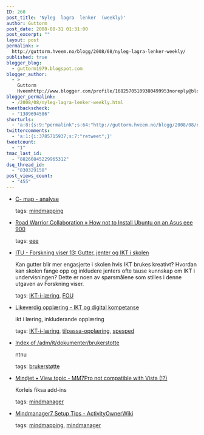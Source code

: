 ```yaml
---
ID: 260
post_title: 'Nyleg  lagra  lenker  (weekly)'
author: Guttorm
post_date: 2008-08-31 01:31:00
post_excerpt: ""
layout: post
permalink: >
  http://guttorm.hveem.no/blogg/2008/08/nyleg-lagra-lenker-weekly/
published: true
blogger_blog:
  - guttorm1979.blogspot.com
blogger_author:
  - >
    Guttorm
    Hveemhttp://www.blogger.com/profile/16825705109380499953noreply@blogger.com
blogger_permalink:
  - /2008/08/nyleg-lagra-lenker-weekly.html
tweetbackscheck:
  - "1309694586"
shorturls:
  - 'a:8:{s:9:"permalink";s:64:"http://guttorm.hveem.no/blogg/2008/08/nyleg-lagra-lenker-weekly/";s:7:"tinyurl";s:25:"http://tinyurl.com/cfz3rd";s:4:"isgd";s:17:"http://is.gd/h0VS";s:5:"bitly";s:20:"http://bit.ly/1qaqEi";s:5:"snipr";s:22:"http://snipr.com/ambc3";s:5:"snurl";s:22:"http://snurl.com/ambc3";s:7:"snipurl";s:24:"http://snipurl.com/ambc3";s:4:"trim";s:17:"http://tr.im/cjjq";}'
twittercomments:
  - 'a:1:{i:3785715937;s:7:"retweet";}'
tweetcount:
  - "1"
tmac_last_id:
  - "88260845229965312"
dsq_thread_id:
  - "830329150"
post_views_count:
  - "455"
---
```

<ul class='diigo-linkroll'><li><p class='diigo-link'><a href="http://64.233.183.104/search?q=cache:8bt4Zv-4caAJ:student.hive.no/pjoergen/2007-2008/ikt/ikt1/tema2/del%2520a.pdf+guttorm+hveem&hl=en&ct=clnk&cd=81">C- map - analyse</a></p><p class='diigo-tags'>tags: <a href='http://www.diigo.com/user/guttorm1979/mindmapping'>mindmapping</a></p><li><p class='diigo-link'><a href="http://www.fishandcross.com/blog/?p=233">Road Warrior Collaboration » How not to Install Ubuntu on an Asus eee 900</a></p><p class='diigo-tags'>tags: <a href='http://www.diigo.com/user/guttorm1979/eee'>eee</a></p><li><p class='diigo-link'><a href="http://www.itu.no/Nyheter/1219742608.78">ITU - Forskning viser 13: Gutter, jenter og IKT i skolen</a></p><p class='diigo-description'>Kan gutter blir mer engasjerte i skolen hvis IKT brukes kreativt? Hvordan kan skolen fange opp og inkludere jenters ofte tause kunnskap om IKT i undervisningen? Dette er noen av spørsmålene som stilles i denne utgaven av Forskning viser.</p><p class='diigo-tags'>tags: <a href='http://www.diigo.com/user/guttorm1979/IKT-i-læring'>IKT-i-læring</a>, <a href='http://www.diigo.com/user/guttorm1979/FOU'>FOU</a></p><li><p class='diigo-link'><a href="http://www.skolenettet.no/moduler/templates/Module_Overview.aspx?id=15477&epslanguage=NO">Likeverdig opplæring - IKT og digital kompetanse</a></p><p class='diigo-description'>ikt i læring, inkluderande opplæring</p><p class='diigo-tags'>tags: <a href='http://www.diigo.com/user/guttorm1979/IKT-i-læring'>IKT-i-læring</a>, <a href='http://www.diigo.com/user/guttorm1979/tilpassa-opplæring'>tilpassa-opplæring</a>, <a href='http://www.diigo.com/user/guttorm1979/spesped'>spesped</a></p><li><p class='diigo-link'><a href="http://www.ntnu.no/adm/it/dokumenter/brukerstotte">Index of /adm/it/dokumenter/brukerstotte</a></p><p class='diigo-description'>ntnu</p><p class='diigo-tags'>tags: <a href='http://www.diigo.com/user/guttorm1979/brukerstøtte'>brukerstøtte</a></p><li><p class='diigo-link'><a href="http://forum.gb.mindjet.com/viewtopic.php?f=16&t=1951&st=0&sk=t&sd=a&start=60">Mindjet • View topic - MM7Pro not compatible with Vista (!?)</a></p><p class='diigo-description'>Korleis fiksa add-ins</p><p class='diigo-tags'>tags: <a href='http://www.diigo.com/user/guttorm1979/mindmanager'>mindmanager</a></p><li><p class='diigo-link'><a href="http://wiki.activityowner.com/index.php?title=Mindmanager7_Setup_Tips">Mindmanager7 Setup Tips - ActivityOwnerWiki</a></p><p class='diigo-tags'>tags: <a href='http://www.diigo.com/user/guttorm1979/mindmapping'>mindmapping</a>, <a href='http://www.diigo.com/user/guttorm1979/mindmanager'>mindmanager</a></p></ul>